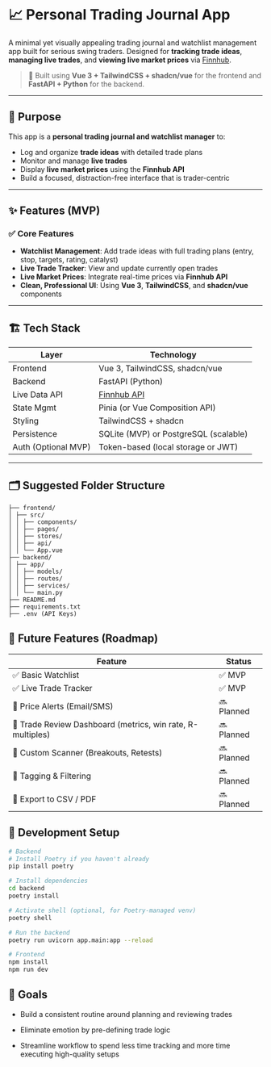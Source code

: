 # 📈 Personal Trading Journal App

A minimal yet visually appealing trading journal and watchlist management app built for serious swing traders. Designed for **tracking trade ideas**, **managing live trades**, and **viewing live market prices** via [Finnhub](https://finnhub.io/).

> 🚀 Built using **Vue 3 + TailwindCSS + shadcn/vue** for the frontend and **FastAPI + Python** for the backend.

---

## 📌 Purpose

This app is a **personal trading journal and watchlist manager** to:

- Log and organize **trade ideas** with detailed trade plans
- Monitor and manage **live trades**
- Display **live market prices** using the **Finnhub API**
- Build a focused, distraction-free interface that is trader-centric

---

## ✨ Features (MVP)

### ✅ Core Features

- **Watchlist Management**: Add trade ideas with full trading plans (entry, stop, targets, rating, catalyst)
- **Live Trade Tracker**: View and update currently open trades
- **Live Market Prices**: Integrate real-time prices via **Finnhub API**
- **Clean, Professional UI**: Using **Vue 3**, **TailwindCSS**, and **shadcn/vue** components

---

## 🏗️ Tech Stack

| Layer         | Technology                  |
|---------------|-----------------------------|
| Frontend      | Vue 3, TailwindCSS, shadcn/vue |
| Backend       | FastAPI (Python)            |
| Live Data API | [Finnhub API](https://finnhub.io/) |
| State Mgmt    | Pinia (or Vue Composition API) |
| Styling       | TailwindCSS + shadcn        |
| Persistence   | SQLite (MVP) or PostgreSQL (scalable) |
| Auth (Optional MVP) | Token-based (local storage or JWT) |

---
## 🗂️ Suggested Folder Structure
```
├── frontend/
│ ├── src/
│ │ ├── components/
│ │ ├── pages/
│ │ ├── stores/
│ │ ├── api/
│ │ └── App.vue
├── backend/
│ ├── app/
│ │ ├── models/
│ │ ├── routes/
│ │ ├── services/
│ │ └── main.py
├── README.md
├── requirements.txt
├── .env (API Keys)
```

## 🔮 Future Features (Roadmap)
| Feature                                                    | Status     |
| ---------------------------------------------------------- | ---------- |
| ✅ Basic Watchlist                                          | ✅ MVP      |
| ✅ Live Trade Tracker                                       | ✅ MVP      |
| 🔄 Price Alerts (Email/SMS)                                | 🔜 Planned |
| 🔄 Trade Review Dashboard (metrics, win rate, R-multiples) | 🔜 Planned |
| 🔄 Custom Scanner (Breakouts, Retests)                     | 🔜 Planned |
| 🔄 Tagging & Filtering                                     | 🔜 Planned |
| 🔄 Export to CSV / PDF                                     | 🔜 Planned |

## 🧪 Development Setup
```bash
# Backend
# Install Poetry if you haven't already
pip install poetry

# Install dependencies
cd backend
poetry install

# Activate shell (optional, for Poetry-managed venv)
poetry shell

# Run the backend
poetry run uvicorn app.main:app --reload
```

```bash
# Frontend
npm install
npm run dev
```

## 🎯 Goals
- Build a consistent routine around planning and reviewing trades

- Eliminate emotion by pre-defining trade logic

- Streamline workflow to spend less time tracking and more time executing high-quality setups